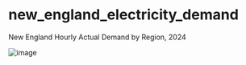 # new_england_electricity_demand
New England Hourly Actual Demand by Region, 2024

![image](https://github.com/user-attachments/assets/1fa61377-35bb-4930-bf1c-a022eb07cd98)
